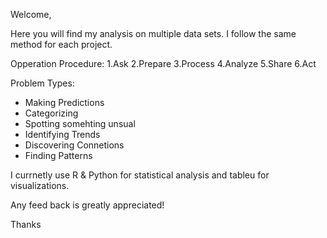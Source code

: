 Welcome, 

Here you will find my analysis on multiple data sets. I follow the same method for each project.


Opperation Procedure:
1.Ask 
2.Prepare
3.Process 
4.Analyze
5.Share 
6.Act 

Problem Types:
- Making Predictions 
- Categorizing
- Spotting somehting unsual
- Identifying Trends
- Discovering Connetions
- Finding Patterns 



I currnetly use R & Python for statistical analysis and tableu for visualizations. 

Any feed back is greatly appreciated! 

Thanks 


